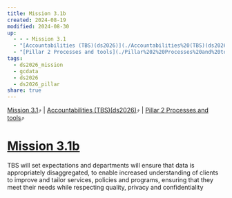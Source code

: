 ```yaml
---
title: Mission 3.1b
created: 2024-08-19
modified: 2024-08-30
up:
  - - - Mission 3.1
  - "[Accountabilities (TBS)(ds2026)](./Accountabilities%20(TBS)(ds2026).md)"
  - "[Pillar 2 Processes and tools](./Pillar%202%20Processes%20and%20tools.md)"
tags:
  - ds2026_mission
  - gcdata
  - ds2026
  - ds2026_pillar
share: true
---
```

[Mission 3.1](./Mission%203.1.md)⤴️ | [Accountabilities (TBS)(ds2026)](./Accountabilities%20(TBS)(ds2026).md)⤴️ | [Pillar 2 Processes and tools](./Pillar%202%20Processes%20and%20tools.md)⤴️
# [Mission 3.1b](Mission%203.1b.md)
TBS will set expectations and departments will ensure that data is appropriately disaggregated, to enable increased understanding of clients to improve and tailor services, policies and programs, ensuring that they meet their needs while respecting quality, privacy and confidentiality
